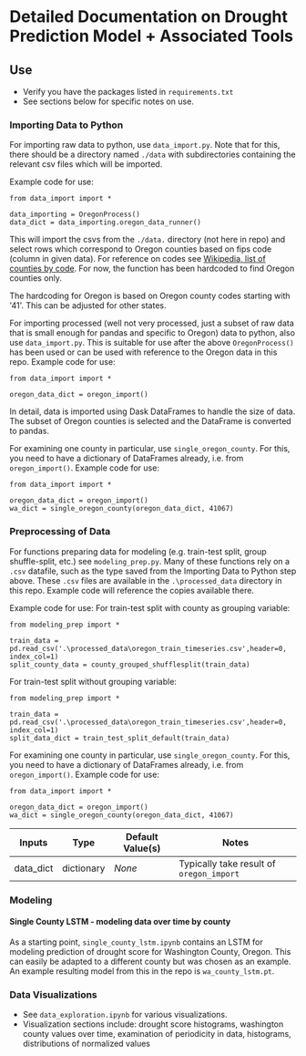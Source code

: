 # Detailed Documentation on Drought Prediction Model + Associated Tools

## Use

* Verify you have the packages listed in `requirements.txt`
* See sections below for specific notes on use.

### Importing Data to Python

For importing raw data to python, use `data_import.py`. Note that for this, there should be a directory named `./data` with subdirectories containing the relevant csv files which will be imported.

Example code for use:
```
from data_import import *

data_importing = OregonProcess()
data_dict = data_importing.oregon_data_runner()
```

This will import the csvs from the `./data.` directory (not here in repo) and select rows which correspond to Oregon counties based on fips code (column in given data). For reference on codes see [Wikipedia, list of counties by code](https://en.wikipedia.org/wiki/List_of_United_States_INCITS_codes_by_county#). For now, the function has been hardcoded to find Oregon counties only.

The hardcoding for Oregon is based on Oregon county codes starting with '41'. This can be adjusted for other states.

For importing processed (well not very processed, just a subset of raw data that is small enough for pandas and specific to Oregon) data to python, also use `data_import.py`. This is suitable for use after the above `OregonProcess()` has been used or can be used with reference to the Oregon data in this repo. Example code for use:
```
from data_import import *

oregon_data_dict = oregon_import()
```

In detail, data is imported using Dask DataFrames to handle the size of data. The subset of Oregon counties is selected and the DataFrame is converted to pandas.

For examining one county in particular, use `single_oregon_county`. For this, you need to have a dictionary of DataFrames already, i.e. from `oregon_import()`. Example code for use:
```
from data_import import *

oregon_data_dict = oregon_import()
wa_dict = single_oregon_county(oregon_data_dict, 41067)
```


### Preprocessing of Data
For functions preparing data for modeling (e.g. train-test split, group shuffle-split, etc.) see `modeling_prep.py`. Many of these functions rely on a `.csv` datafile, such as the type saved from the Importing Data to Python step above. These `.csv` files are available in the `.\processed_data` directory in this repo. Example code will reference the copies available there.


Example code for use:
For train-test split with county as grouping variable:
```
from modeling_prep import *

train_data = pd.read_csv('.\processed_data\oregon_train_timeseries.csv',header=0, index_col=1)
split_county_data = county_grouped_shufflesplit(train_data)
```
For train-test split without grouping variable:
```
from modeling_prep import *

train_data = pd.read_csv('.\processed_data\oregon_train_timeseries.csv',header=0, index_col=1)
split_data_dict = train_test_split_default(train_data)
```

For examining one county in particular, use `single_oregon_county`. For this, you need to have a dictionary of DataFrames already, i.e. from `oregon_import()`. Example code for use:
```
from data_import import *

oregon_data_dict = oregon_import()
wa_dict = single_oregon_county(oregon_data_dict, 41067)
```

| Inputs | Type |  Default Value(s) | Notes |
|----------|----------|----------|----------|
| data_dict | dictionary | _None_ | Typically take result of `oregon_import` |



### Modeling

#### Single County LSTM - modeling data over time by county
As a starting point, `single_county_lstm.ipynb` contains an LSTM for modeling prediction of drought score for Washington County, Oregon. This can easily be adapted to a different county but was chosen as an example. An example resulting model from this in the repo is `wa_county_lstm.pt`.

### Data Visualizations
* See `data_exploration.ipynb` for various visualizations.
* Visualization sections include: drought score histograms, washington county values over time, examination of periodicity in data, histograms, distributions of normalized values